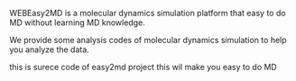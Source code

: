 WEBEasy2MD is a molecular dynamics simulation platform that easy to do MD without learning MD knowledge.

We provide some analysis codes of molecular dynamics simulation to help you analyze the data.
<!--
**easy2md/easy2md** is a ✨ _special_ ✨ repository because its `README.md` (this file) appears on your GitHub profile.

Here are some ideas to get you started:

- 🔭 I’m currently working on ...
- 🌱 I’m currently learning ...
- 👯 I’m looking to collaborate on ...
- 🤔 I’m looking for help with ...
- 💬 Ask me about ...
- 📫 How to reach me: ...
- 😄 Pronouns: ...
- ⚡ Fun fact: ...
-->
this is surece code of easy2md project 
this wil make you easy to do MD
